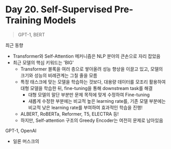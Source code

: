 # Day 20. Self-Supervised Pre-Training Models

> GPT-1, BERT

최근 동향

- Transformer와 Self-Attention 메커니즘은 NLP 분야의 큰손으로 자리 잡았음
- 최근 모델의 핵심 키워드는 'BIG'
  - Transformer 블록을 여러 층으로 쌓아올려 성능 향상을 이끌고 있고, 모델의 크기와 성능의 비례관계는 그칠 줄을 모름
  - 특정 태스크에 맞는 모델을 학습하는 것보다, 대용량 데이터를 모조리 활용하여 대형 모델을 학습한 뒤, fine-tuning을 통해 downstream task를 해결
    - 대형 모델의 말단 부분만 문제 목적에 맞게 수정하여 Fine-tuning
    - 새롭게 수정한 부분에는 비교적 높은 learning rate를, 기존 모델 부분에는 비교적 낮은 learning rate를 부여하여 효과적인 학습을 진행!
  - ALBERT, RoBERTa, Reformer, T5, ELECTRA 등!
  - 하지만, Self-attention 구조의 Greedy Encoder는 여전히 문제로 남아있음

GPT-1, OpenAI

- 일론 머스크의 